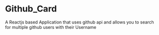 # Github_Card
A Reactjs based Application that uses github api and allows you to search for multiple github users with their Username 
